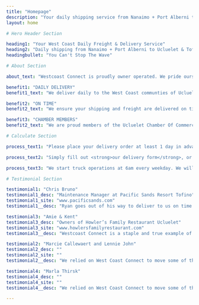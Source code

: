 ```yaml
---
title: "Homepage"
description: "Your daily shipping service from Nanaimo + Port Alberni to Ucluelet & Tofino"
layout: home

# Hero Header Section

heading1: "Your West Coast Daily Freight & Delivery Service"
heading2: "Daily shipping from Nanaimo + Port Alberni to Ucluelet & Tofino"
headingbullet: "You Can't Stop The Wave"

# About Section

about_text: "Westcoast Connect is proudly owner operated. We pride ourselves on caring for our customers and going above an beyond. We deliver your packages in top shape and on time. We’ll always find a solution to ‘get it done’ right for you; no job is too small or too big. We’re friendly, down to earth and care about the communities we are humbled to serve. Give us a call, catch the wave, and let us show you the Westcoast Connect difference."

benefit1: "DAILY DELIVERY"
benefit1_text: "We deliver daily to the West Coast communties of Ucluelet & Tofino."

benefit2: "ON TIME"
benefit2_text: "We ensure your shipping and freight are delivered on time and in top shape."

benefit3: "CHAMBER MEMBERS"
benefit2_text: "We are proud members of the Ucluelet Chamber Of Commerce."

# Calculate Section

process_text1: "Please place your delivery order at least 1 day in advance so we can have enough time to organize the pick up and delivery of your item with our scheduled crews."

process_text2: "Simply fill out <strong>our delivery form</strong>, or call in during business hours to get your delivery started. We deliver Monday to Friday from Nanaimo area (with pick ups along the way) to Ucluelet & Tofino."

process_text3: "We start truck operations at 6am every weekday. We will pick up items Monday to Friday for daily delivery to the West Coast communities of Ucluelet & Tofino (We also can deliver to Port Alberni and communities along the way). Delivery in Ucluelet & Tofino usually starts at 12 noon and goes till 5pm Monday to Friday."

# Testimonial Section

testimonial1: "Chris Bruno"
testimonial1_desc: "Maintenance Manager at Pacific Sands Resort Tofino"
testimonial1_site: "www.pacificsands.com"
testimonial1__desc: "Ryan goes out of his way to deliver to us on time and is always super reliable! Westcoast Connect is great."

testimonial3: "Amie & Kent"
testimonial3_desc: "Owners of Howler’s Family Restaurant Ucluelet"
testimonial3_site: "www.howlersfamilyrestaurant.com"
testimonial3__desc: "Westcoast Connect is a staple and true example of how businesses together can grow alongside and support each other! They are our go to hands down!"

testimonial2: "Marcie Callewaert and Lennie John"
testimonial2_desc: ""
testimonial2_site: ""
testimonial2__desc: "We relied on West Coast Connect to move some of the essential items for our off grid cabin construction to Tofino from Port Alberni and Nanaimo. They were reliable and we knew our orders would be safe with them! The drivers were very helpful by calling to let us know when they would be at the dock to meet us too!"

testimonial4: "Marla Thirsk"
testimonial4_desc: ""
testimonial4_site: ""
testimonial4__desc: "We relied on West Coast Connect to move some of the essential items for our off grid cabin construction to Tofino from Port Alberni and Nanaimo. They were reliable and we knew our orders would be safe with them! The drivers were very helpful by calling to let us know when they would be at the dock to meet us too!"

---
```

